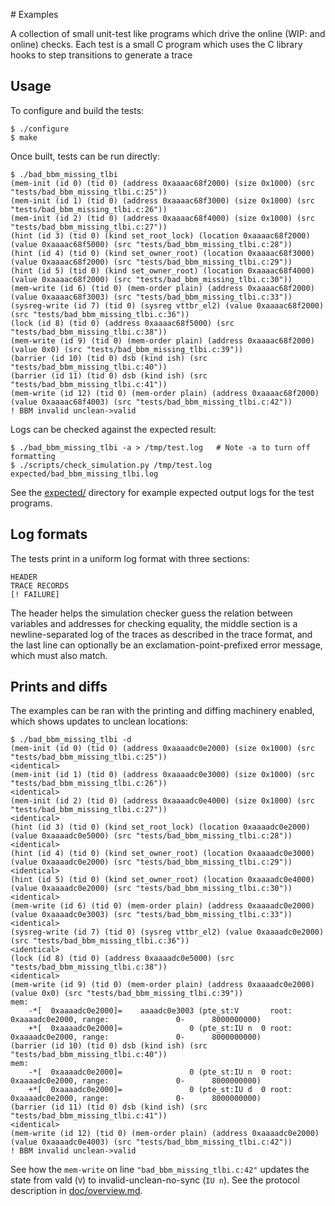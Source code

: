 # Examples

A collection of small unit-test like programs which drive the online (WIP: and online) checks.
Each test is a small C program which uses the C library hooks to step transitions to generate a trace

Usage
---


To configure and build the tests:

```
$ ./configure
$ make
```

Once built, tests can be run directly:

```
$ ./bad_bbm_missing_tlbi
(mem-init (id 0) (tid 0) (address 0xaaaac68f2000) (size 0x1000) (src "tests/bad_bbm_missing_tlbi.c:25"))
(mem-init (id 1) (tid 0) (address 0xaaaac68f3000) (size 0x1000) (src "tests/bad_bbm_missing_tlbi.c:26"))
(mem-init (id 2) (tid 0) (address 0xaaaac68f4000) (size 0x1000) (src "tests/bad_bbm_missing_tlbi.c:27"))
(hint (id 3) (tid 0) (kind set_root_lock) (location 0xaaaac68f2000) (value 0xaaaac68f5000) (src "tests/bad_bbm_missing_tlbi.c:28"))
(hint (id 4) (tid 0) (kind set_owner_root) (location 0xaaaac68f3000) (value 0xaaaac68f2000) (src "tests/bad_bbm_missing_tlbi.c:29"))
(hint (id 5) (tid 0) (kind set_owner_root) (location 0xaaaac68f4000) (value 0xaaaac68f2000) (src "tests/bad_bbm_missing_tlbi.c:30"))
(mem-write (id 6) (tid 0) (mem-order plain) (address 0xaaaac68f2000) (value 0xaaaac68f3003) (src "tests/bad_bbm_missing_tlbi.c:33"))
(sysreg-write (id 7) (tid 0) (sysreg vttbr_el2) (value 0xaaaac68f2000) (src "tests/bad_bbm_missing_tlbi.c:36"))
(lock (id 8) (tid 0) (address 0xaaaac68f5000) (src "tests/bad_bbm_missing_tlbi.c:38"))
(mem-write (id 9) (tid 0) (mem-order plain) (address 0xaaaac68f2000) (value 0x0) (src "tests/bad_bbm_missing_tlbi.c:39"))
(barrier (id 10) (tid 0) dsb (kind ish) (src "tests/bad_bbm_missing_tlbi.c:40"))
(barrier (id 11) (tid 0) dsb (kind ish) (src "tests/bad_bbm_missing_tlbi.c:41"))
(mem-write (id 12) (tid 0) (mem-order plain) (address 0xaaaac68f2000) (value 0xaaaac68f4003) (src "tests/bad_bbm_missing_tlbi.c:42"))
! BBM invalid unclean->valid
```

Logs can be checked against the expected result:
```
$ ./bad_bbm_missing_tlbi -a > /tmp/test.log   # Note -a to turn off formatting
$ ./scripts/check_simulation.py /tmp/test.log expected/bad_bbm_missing_tlbi.log
```

See the [expected/](./expected/) directory for example expected output logs for the test programs.

Log formats
---

The tests print in a uniform log format with three sections:
```
HEADER
TRACE RECORDS
[! FAILURE]
```

The header helps the simulation checker guess the relation between variables and addresses for checking equality,
the middle section is a newline-separated log of the traces as described in the trace format,
and the last line can optionally be an exclamation-point-prefixed error message, which must also match.

Prints and diffs
---

The examples can be ran with the printing and diffing machinery enabled,
which shows updates to unclean locations:

```
$ ./bad_bbm_missing_tlbi -d
(mem-init (id 0) (tid 0) (address 0xaaaadc0e2000) (size 0x1000) (src "tests/bad_bbm_missing_tlbi.c:25"))
<identical>
(mem-init (id 1) (tid 0) (address 0xaaaadc0e3000) (size 0x1000) (src "tests/bad_bbm_missing_tlbi.c:26"))
<identical>
(mem-init (id 2) (tid 0) (address 0xaaaadc0e4000) (size 0x1000) (src "tests/bad_bbm_missing_tlbi.c:27"))
<identical>
(hint (id 3) (tid 0) (kind set_root_lock) (location 0xaaaadc0e2000) (value 0xaaaadc0e5000) (src "tests/bad_bbm_missing_tlbi.c:28"))
<identical>
(hint (id 4) (tid 0) (kind set_owner_root) (location 0xaaaadc0e3000) (value 0xaaaadc0e2000) (src "tests/bad_bbm_missing_tlbi.c:29"))
<identical>
(hint (id 5) (tid 0) (kind set_owner_root) (location 0xaaaadc0e4000) (value 0xaaaadc0e2000) (src "tests/bad_bbm_missing_tlbi.c:30"))
<identical>
(mem-write (id 6) (tid 0) (mem-order plain) (address 0xaaaadc0e2000) (value 0xaaaadc0e3003) (src "tests/bad_bbm_missing_tlbi.c:33"))
<identical>
(sysreg-write (id 7) (tid 0) (sysreg vttbr_el2) (value 0xaaaadc0e2000) (src "tests/bad_bbm_missing_tlbi.c:36"))
<identical>
(lock (id 8) (tid 0) (address 0xaaaadc0e5000) (src "tests/bad_bbm_missing_tlbi.c:38"))
<identical>
(mem-write (id 9) (tid 0) (mem-order plain) (address 0xaaaadc0e2000) (value 0x0) (src "tests/bad_bbm_missing_tlbi.c:39"))
mem:
    -*[  0xaaaadc0e2000]=    aaaadc0e3003 (pte_st:V       root:  0xaaaadc0e2000, range:               0-      8000000000)
    +*[  0xaaaadc0e2000]=               0 (pte_st:IU n  0 root:  0xaaaadc0e2000, range:               0-      8000000000)
(barrier (id 10) (tid 0) dsb (kind ish) (src "tests/bad_bbm_missing_tlbi.c:40"))
mem:
    -*[  0xaaaadc0e2000]=               0 (pte_st:IU n  0 root:  0xaaaadc0e2000, range:               0-      8000000000)
    +*[  0xaaaadc0e2000]=               0 (pte_st:IU d  0 root:  0xaaaadc0e2000, range:               0-      8000000000)
(barrier (id 11) (tid 0) dsb (kind ish) (src "tests/bad_bbm_missing_tlbi.c:41"))
<identical>
(mem-write (id 12) (tid 0) (mem-order plain) (address 0xaaaadc0e2000) (value 0xaaaadc0e4003) (src "tests/bad_bbm_missing_tlbi.c:42"))
! BBM invalid unclean->valid
```

See how the `mem-write` on line `"bad_bbm_missing_tlbi.c:42"` updates the state from vald (`V`) to invalid-unclean-no-sync (`IU n`). See the protocol description in [doc/overview.md](../doc/overview.md).